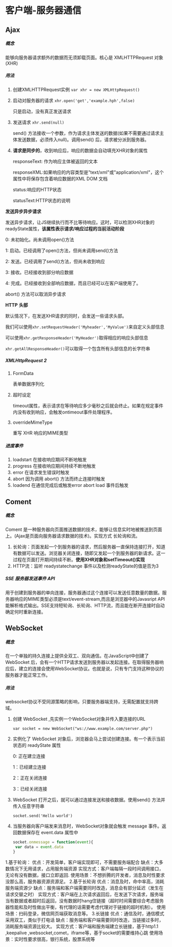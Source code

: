 # 客户端-服务器通信

## Ajax 

##### 概念

能够向服务器请求额外的数据而无须卸载页面。核心是 XMLHTTPRequest 对象(XHR)

##### 用法

1. 创建XMLHTTPRequest实例 `var xhr = new XMLHttpRequest()`

2. 启动对服务器的请求 `xhr.open('get','example.hph',false)`

   只是启动，没有真正发送请求

3. 发送请求 `xhr.send(null)`

   send() 方法接收一个参数，作为请求主体发送的数据(如果不需要通过请求主体发送数据，必须传入null)。调用send() 后，请求被分派到服务器。

4. **请求是同步的**，收到响应后，响应的数据会自动填充XHR对象的属性

   responseText: 作为响应主体被返回的文本

   responseXML:如果响应的内容类型是"text/xml"或"application/xml"，这个属性中将保存包含着响应数据的XML DOM 文档

   status:响应的HTTP状态

   statusText:HTTP状态的说明

**发送异步异步请求**

发送异步请求，让JS继续执行而不比等待响应。这时，可以检测XHR对象的readyState属性，**该属性表示请求/响应过程的当前活动阶段**

0: 未初始化。尚未调用open()方法

1: 启动。已经调用了open()方法，但尚未调用send()方法

2: 发送。已经调用了send()方法，但尚未收到响应

3: 接收。已经接收到部分响应数据

4: 完成。已经接收到全部响应数据，而且已经可以在客户端使用了。

abort() 方法可以取消异步请求

**HTTP** **头部**

默认情况下，在发送XHR请求的同时，会发送一些请求头部。

我们可以使用`xhr.setRequestHeader('Myheader','MyValue')`来自定义头部信息

可以使用`xhr.getResponseHeader('MyHeader')`取得相应的响应头部信息

`xhr.getAllResponseHeader()`可以取得一个包含所有头部信息的长字符串

##### XMLHttpRequest 2

1. FormData

   表单数据序列化

2. 超时设定

   timeout属性，表示请求在等待响应多少毫秒之后就会终止。如果在规定事件内没有收到响应，会触发ontimeout事件处理程序。

3. overrideMimeType

   重写 XHR 响应的MIME类型

##### 进度事件

1. loadstart 在接收响应期间不断地触发
2. progress 在接收响应期间持续不断地触发
3. error 在请求发生错误时触发
4. abort 因为调用 abort() 方法而终止连接时触发
5. loadend 在通信完成后或触发error abort load 事件后触发

## Coment

##### 概念

Coment 是一种服务器向页面推送数据的技术，能够让信息实时地被推送到页面上。(Ajax是页面向服务器请求数据的技术)。实现方式 长轮询和流。

1. 长轮询：页面发起一个到服务器的请求，然后服务器一直保持连接打开，知道有数据可以发送。浏览器关闭连接，随即又发起一个到服务器的新请求。这一过程在页面打开期间持续不断。**使用XHR对象和setTimeout()实现**
2. HTTP流：监听 readystatechange 事件以及检测readyState的值是否为3

##### SSE 服务器发送事件 API

用于创建到服务器的单向连接，服务器通过这个连接可以发送任意数量的数据。服务器响应的MIME类型必须是text/event-stream,而且是浏览器中的Javasript API能解析格式输出。SSE支持短轮询、长轮询、HTTP流，而且能在断开连接时自动确定何时重新连接。

## WebSocket

##### 概念

在一个单独的持久连接上提供全双工、双向通信。在JavaScript中创建了WebSocket 后，会有一个HTTP请求发送到服务器以发起连接。在取得服务器响应后，建立的连接会使用WebSocket协议。也就是说，只有专门支持这种协议的服务器才能正常工作。

##### 用法

websocket协议不受同源策略的影响，只要服务器端支持，无需配置就支持跨域。

1. 创建 WebSocket ,先实例一个WebSocket对象并传入要连接的URL

   `var socket = new WebSocket("ws://www.example.com/server.php")`

2. 实例化了 WebSocket 对象后，浏览器会马上尝试创建连接。有一个表示当前状态的 readyState 属性

   0: 正在建立连接

   1：已经建立连接

   2：正在关闭连接

   3：已经关闭连接

3. WebSocket 打开之后，就可以通过连接发送和接收数据。使用send() 方法并传入任意字符串

   `socket.send('Hello world')`

4. 当服务器向客户端发来消息时，WebSocket对象就会触发 message 事件。返回数据保存在 event.data 属性中

   ```javascript
   socket.onmessage = function(event){
   	var data = event.data
   }
   ```

   



1.基于轮询：
优点：开发简单，客户端实现即可，不需要服务端配合
缺点：大多数情况下无用请求，占用服务端资源
实现方式：客户端每隔一段时间调用接口，无论有没有数据，接口立即返回.
使用场景：不想折腾的开发者，消息及时性要求没那么高，服务器资源资源足。
2.基于长轮询
优点：消息及时，命中率高，消耗服务端资源少
缺点：服务端和客户端需要同时改造，消息会有部分延迟（发生在请求交替之时）
实现方式：客户端在上次请求返回后，在发送下次请求，服务端当有数据或者超时后返回，没有数据时hang住链接（超时时间需要综合考虑服务器性能和及时性做出平衡，有代理的话需要考虑代理对于链接的超时机制）。
使用场景：扫码登录，微信网页端获取消息等。
3.长链接
优点：通信及时，通信模式采用双工，类似于打电话
缺点：服务端和客户端需要同时改造，当链接过多时，消耗服务端资源比较大。
实现方式：客户端和服务端建立长链接，基于http1.1 ,keepalive ,websocket,comet，iframe等，基于socket的需要维持心跳
使用场景：实时性要求很高，银行系统，股票系统等